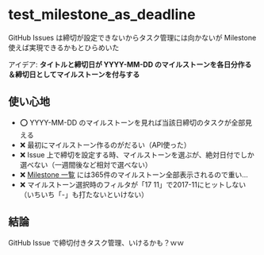 # test_milestone_as_deadline
GitHub Issues は締切が設定できないからタスク管理には向かないが Milestone 使えば実現できるかもとひらめいた

アイデア: **タイトルと締切日が YYYY-MM-DD のマイルストーンを各日分作る＆締切日としてマイルストーンを付与する**

## 使い心地
- :o: YYYY-MM-DD のマイルストーンを見れば当該日締切のタスクが全部見える
- :x: 最初にマイルストーン作るのがだるい（API使った）
- :x: Issue 上で締切を設定する時、マイルストーンを選ぶが、絶対日付でしか選べない（一週間後など相対で選べない）
- :x: [Milestone 一覧](https://github.com/stakiran/test_milestone_as_deadline/milestones) には365件のマイルストーン全部表示されるので重い...
- :x: マイルストーン選択時のフィルタが「17 11」で2017-11にヒットしない（いちいち「-」も打たないといけない）

## 結論
GitHub Issue で締切付きタスク管理、いけるかも？ｗｗ
